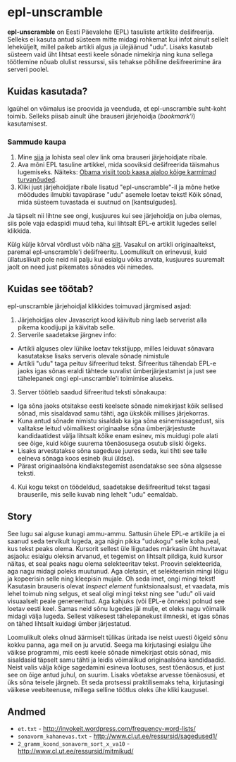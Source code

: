epl-unscramble
==============
**epl-unscramble** on Eesti Päevalehe (EPL) tasuliste artiklite dešifreerija. Selleks ei kasuta antud süsteem mitte midagi rohkemat kui infot ainult sellelt leheküljelt, millel paikeb artikli algus ja ülejäänud "udu". Lisaks kasutab süsteem vaid üht lihtsat eesti keele sõnade nimekirja ning kuna sellega töötlemine nõuab olulist ressurssi, siis tehakse põhiline dešifreerimine ära serveri poolel.

Kuidas kasutada?
----------------
Igaühel on võimalus ise proovida ja veenduda, et epl-unscramble suht-koht toimib. Selleks piisab ainult ühe brauseri järjehoidja (*bookmark'i*) kasutamisest. 

### Sammude kaupa
1. Mine [siia](http://epl-unscramble.herokuapp.com/) ja lohista seal olev link oma brauseri järjehoidjate ribale.
2. Ava mõni EPL tasuline artikkel, mida sooviksid dešifreerida täismahus lugemiseks. Näiteks: [Obama visiit toob kaasa ajaloo kõige karmimad turvanõuded](http://epl.delfi.ee/news/eesti/obama-visiit-toob-kaasa-ajaloo-koige-karmimad-turvanouded.d?id=69551183).
3. Kliki just järjehoidjate ribale lisatud "epl-unscramble"-il ja mõne hetke möödudes ilmubki tavapärase "udu" asemele loetav tekst! Kõik sõnad, mida süsteem tuvastada ei suutnud on [kantsulgudes].

Ja täpselt nii lihtne see ongi, kusjuures kui see järjehoidja on juba olemas, siis pole vaja edaspidi muud teha, kui lihtsalt EPL-e artiklit lugedes sellel klikkida.

Külg külje kõrval võrdlust võib näha [siit](https://www.diffchecker.com/ayn1j589). Vasakul on artikli originaaltekst, paremal epl-unscramble'i dešifreeritu. Loomulikult on erinevusi, kuid üllatuslikult pole neid nii palju kui esialgu võiks arvata, kusjuures suuremalt jaolt on need just pikemates sõnades või nimedes.

Kuidas see töötab?
------------------
epl-unscramble järjehoidjal klikkides toimuvad järgmised asjad:

1. Järjehoidjas olev Javascript kood käivitub ning laeb serverist alla pikema koodijupi ja käivitab selle.
2. Serverile saadetakse järgnev info:
  * Artikli alguses olev lühike loetav tekstijupp, milles leiduvat sõnavara kasutatakse lisaks serveris olevale sõnade nimistule
  * Artikli "udu" taga peituv šifreeritud tekst. Šifreeritus tähendab EPL-e jaoks igas sõnas eraldi tähtede suvalist ümberjärjestamist ja just see tähelepanek ongi epl-unscramble'i toimimise aluseks.
3. Server töötleb saadud šifreeritud teksti sõnakaupa:
  * Iga sõna jaoks otsitakse eesti keelsete sõnade nimekirjast kõik sellised sõnad, mis sisaldavad samu tähti, aga ükskõik millises järjekorras.
  * Kuna antud sõnade nimistu sisaldab ka iga sõna esinemissagedust, siis valitakse leitud võimalikest originaalse sõna ümberjärjestuste kandidaatidest välja lihtsalt kõike enam esinev, mis muidugi pole alati see õige, kuid kõige suurema tõenäosusega osutub siiski õigeks.
  * Lisaks arvestatakse sõna sageduse juures seda, kui tihti see talle eelneva sõnaga koos esineb (kui üldse).
  * Pärast originaalsõna kindlakstegemist asendatakse see sõna algsesse teksti.
4. Kui kogu tekst on töödeldud, saadetakse dešifreeritud tekst tagasi brauserile, mis selle kuvab ning lehelt "udu" eemaldab.

Story
-----
See lugu sai alguse kunagi ammu-ammu. Sattusin ühele EPL-e artiklile ja ei saanud seda tervikult lugeda, aga nägin pikka "udukogu" selle koha peal, kus tekst peaks olema. Kursorit sellest üle liigutades märkasin üht huvitavat asjaolu: esialgu oleksin arvanud, et tegemist on lihtsalt pildiga, kuid kursor näitas, et seal peaks nagu olema selekteeritav tekst. Proovin selekteerida, aga nagu midagi poleks muutunud. Aga oletasin, et selekteerisin mingi lõigu ja kopeerisin selle ning kleepisin mujale. Oh seda imet, ongi mingi tekst! Kasutasin brauseris olevat *Inspect element* funktsionaalsust, et vaadata, mis lehel toimub ning selgus, et seal oligi mingi tekst ning see "udu" oli vaid visuaalselt peale genereeritud. Aga kahjuks (või EPL-e õnneks) polnud see loetav eesti keel. Samas neid sõnu lugedes jäi mulje, et oleks nagu võimalik midagi välja lugeda. Sellest väikesest tähelepanekust ilmneski, et igas sõnas on tähed lihtsalt kuidagi ümber järjestatud.

Loomulikult oleks olnud äärmiselt tülikas üritada ise neist uuesti õigeid sõnu kokku panna, aga meil on ju arvutid. Seega ma kirjutasingi esialgu ühe väikse programmi, mis eesti keele sõnade nimekirjast otsis sõnad, mis sisaldasid täpselt samu tähti ja leidis võimalikud originaalsõna kandidaadid. Neist valis välja kõige sagedamini esineva lootuses, sest tõenäosus, et just see on õige antud juhul, on suurim. Lisaks võetakse arvesse tõenäosusi, et üks sõna teisele järgneb. Et seda protsessi praktilisemaks teha, kirjutasingi väikese veebiteenuse, millega selline töötlus oleks ühe kliki kaugusel.

Andmed
------
* `et.txt` - http://invokeit.wordpress.com/frequency-word-lists/
* `sonavorm_kahanevas.txt` - http://www.cl.ut.ee/ressursid/sagedused1/
* `2_gramm_koond_sonavorm_sort_x_va10` - http://www.cl.ut.ee/ressursid/mitmikud/
